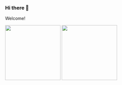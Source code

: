 ### Hi there 👋
Welcome!

<div>
<img height="180em" src="https://github-readme-stats.vercel.app/api?username=ericklima-ca&show_icons=true&theme=tokyonight&include_all_commits=true&count_private=true"/>
<img height="180em" src="https://github-readme-stats.vercel.app/api/top-langs/?username=ericklima-ca&layout=compact&langs_count=4&theme=tokyonight"/>
</div>
